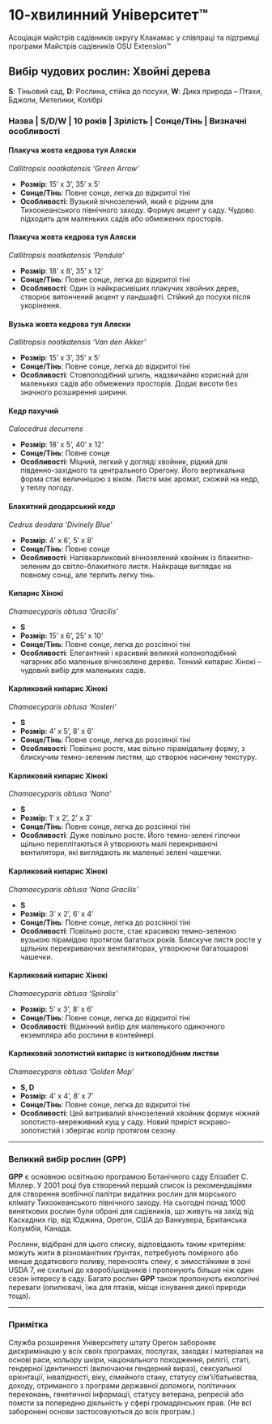 # 10-хвилинний Університет™  
Асоціація майстрів садівників округу Клакамас у співпраці та підтримці програми Майстрів садівників OSU Extension™  

## Вибір чудових рослин: Хвойні дерева  
**S**: Тіньовий сад, **D**: Рослина, стійка до посухи, **W**: Дика природа – Птахи, Бджоли, Метелики, Колібрі  

### Назва | **S/D/W** | 10 років | Зрілість | Сонце/Тінь | Визначні особливості  

#### Плакуча жовта кедрова туя Аляски  
*Callitropsis nootkatensis ‘Green Arrow’*  
- **Розмір**: 15’ x 3’, 35’ x 5’  
- **Сонце/Тінь**: Повне сонце, легка до відкритої тіні  
- **Особливості**: Вузький вічнозелений, який є рідним для Тихоокеанського північного заходу. Формує акцент у саду. Чудово підходить для маленьких садів або обмежених просторів.  

#### Плакуча жовта кедрова туя Аляски  
*Callitropsis nootkatensis ‘Pendula’*  
- **Розмір**: 18’ x 8’, 35’ x 12’  
- **Сонце/Тінь**: Повне сонце, легка до відкритої тіні  
- **Особливості**: Один із найкрасивіших плакучих хвойних дерев, створює витончений акцент у ландшафті. Стійкий до посухи після укорінення.  

#### Вузька жовта кедрова туя Аляски  
*Callitropsis nootkatensis ‘Van den Akker’*  
- **Розмір**: 15’ x 3’, 35’ x 5’  
- **Сонце/Тінь**: Повне сонце, легка до відкритої тіні  
- **Особливості**: Стовпоподібний шпиль, надзвичайно корисний для маленьких садів або обмежених просторів. Додає висоти без значного розширення ширини.  

#### Кедр пахучий  
*Calocedrus decurrens*  
- **Розмір**: 18’ x 5’, 40’ x 12’  
- **Сонце/Тінь**: Повне сонце  
- **Особливості**: Міцний, легкий у догляді хвойник, рідний для південно-західного та центрального Орегону. Його вертикальна форма стає величнішою з віком. Листя має аромат, схожий на кедр, у теплу погоду.  

#### Блакитний деодарський кедр  
*Cedrus deodara ‘Divinely Blue’*  
- **Розмір**: 4’ x 6’, 5’ x 8’  
- **Сонце/Тінь**: Повне сонце  
- **Особливості**: Напівкарликовий вічнозелений хвойник із блакитно-зеленим до світло-блакитного листя. Найкраще виглядає на повному сонці, але терпить легку тінь.  

#### Кипарис Хінокі  
*Chamaecyparis obtusa ‘Gracilis’*  
- **S**  
- **Розмір**: 15’ x 6’, 25’ x 10’  
- **Сонце/Тінь**: Повне сонце, легка до розсіяної тіні  
- **Особливості**: Елегантний і красивий великий колоноподібний чагарник або маленьке вічнозелене дерево. Тонкий кипарис Хінокі – чудовий вибір для маленьких садів.  

#### Карликовий кипарис Хінокі  
*Chamaecyparis obtusa ‘Kosteri’*  
- **S**  
- **Розмір**: 4’ x 5’, 8’ x 6’  
- **Сонце/Тінь**: Повне сонце, легка до розсіяної тіні  
- **Особливості**: Повільно росте, має вільно пірамідальну форму, з блискучим темно-зеленим листям, що створює насичену текстуру.  

#### Карликовий кипарис Хінокі  
*Chamaecyparis obtusa ‘Nana’*  
- **S**  
- **Розмір**: 1’ x 2’, 2’ x 3’  
- **Сонце/Тінь**: Повне сонце, легка до розсіяної тіні  
- **Особливості**: Дуже повільно росте. Його темно-зелені гілочки щільно переплітаються й утворюють малі перекриваючі вентилятори, які виглядають як маленькі зелені чашечки.  

#### Карликовий кипарис Хінокі  
*Chamaecyparis obtusa ‘Nana Gracilis’*  
- **S**  
- **Розмір**: 3’ x 2’, 6’ x 4’  
- **Сонце/Тінь**: Повне сонце, легка до розсіяної тіні  
- **Особливості**: Повільно росте, стає красивою темно-зеленою вузькою пірамідою протягом багатьох років. Блискуче листя росте у щільних перекриваючих вентиляторах, утворюючи багатошарові чашечки.  

#### Карликовий кипарис Хінокі  
*Chamaecyparis obtusa ‘Spiralis’*  
- **Розмір**: 5’ x 3’, 8’ x 6’  
- **Сонце/Тінь**: Повне сонце, легка до відкритої тіні  
- **Особливості**: Відмінний вибір для маленького одиночного екземпляра або рослини в контейнері.  

#### Карликовий золотистий кипарис із ниткоподібним листям  
*Chamaecyparis obtusa ‘Golden Mop’*  
- **S, D**  
- **Розмір**: 4’ x 4’, 8’ x 7’  
- **Сонце/Тінь**: Повне сонце, легка до відкритої тіні  
- **Особливості**: Цей витривалий вічнозелений хвойник формує ніжний золотисто-мереживний кущ у саду. Новий приріст яскраво-золотистий і зберігає колір протягом сезону.  

---

### Великий вибір рослин (GPP)  
**GPP** є основною освітньою програмою Ботанічного саду Елізабет С. Міллер. У 2001 році був створений перший список із рекомендаціями для створення всебічної палітри видатних рослин для морського клімату Тихоокеанського північного заходу. На сьогодні понад 1000 виняткових рослин були обрані для садівників, що живуть на захід від Каскадних гір, від Юджина, Орегон, США до Ванкувера, Британська Колумбія, Канада.  

Рослини, відібрані для цього списку, відповідають таким критеріям: можуть жити в різноманітних ґрунтах, потребують помірного або менше додаткового поливу, переносять спеку, є зимостійкими в зоні USDA 7, не схильні до хвороб/шкідників і пропонують більше ніж один сезон інтересу в саду. Багато рослин **GPP** також пропонують екологічні переваги (опилювачі, їжа для птахів, місце існування дикої природи тощо).  

---

### Примітка  
Служба розширення Університету штату Орегон забороняє дискримінацію у всіх своїх програмах, послугах, заходах і матеріалах на основі раси, кольору шкіри, національного походження, релігії, статі, гендерної ідентичності (включаючи гендерний вираз), сексуальної орієнтації, інвалідності, віку, сімейного стану, статусу сім'ї/батьківства, доходу, отриманого з програми державної допомоги, політичних переконань, генетичної інформації, статусу ветерана, репресій або помсти за попередню діяльність у сфері громадянських прав. (Не всі заборонені основи застосовуються до всіх програм.)